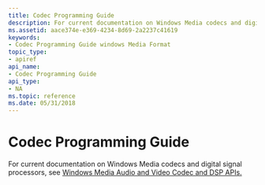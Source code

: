 ```yaml
---
title: Codec Programming Guide
description: For current documentation on Windows Media codecs and digital signal processors, see Windows Media Audio and Video Codec and DSP APIs.
ms.assetid: aace374e-e369-4234-8d69-2a2237c41619
keywords:
- Codec Programming Guide windows Media Format
topic_type:
- apiref
api_name:
- Codec Programming Guide
api_type:
- NA
ms.topic: reference
ms.date: 05/31/2018
---
```


# Codec Programming Guide

For current documentation on Windows Media codecs and digital signal processors, see [Windows Media Audio and Video Codec and DSP APIs.](https://msdn.microsoft.com/library/Dd464626(v=VS.85).aspx)

 

 




